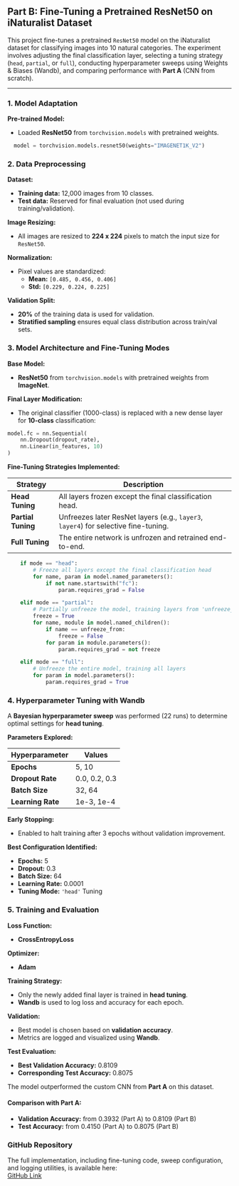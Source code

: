 ## Part B: Fine-Tuning a Pretrained ResNet50 on iNaturalist Dataset

This project fine-tunes a pretrained `ResNet50` model on the iNaturalist dataset for classifying images into 10 natural categories. The experiment involves adjusting the final classification layer, selecting a tuning strategy (`head`, `partial`, or `full`), conducting hyperparameter sweeps using Weights & Biases (Wandb), and comparing performance with **Part A** (CNN from scratch).

---
### 1. Model Adaptation

**Pre-trained Model:**

- Loaded **ResNet50** from `torchvision.models` with pretrained weights.
```python
  model = torchvision.models.resnet50(weights="IMAGENET1K_V2")  
```

### 2. Data Preprocessing

**Dataset:**

- **Training data:** 12,000 images from 10 classes.
- **Test data:** Reserved for final evaluation (not used during training/validation).

**Image Resizing:**

- All images are resized to **224 x 224** pixels to match the input size for `ResNet50`.

**Normalization:**

- Pixel values are standardized:
  - **Mean:** `[0.485, 0.456, 0.406]`
  - **Std:** `[0.229, 0.224, 0.225]`

**Validation Split:**

- **20%** of the training data is used for validation.
- **Stratified sampling** ensures equal class distribution across train/val sets.

### 3. Model Architecture and Fine-Tuning Modes

**Base Model:**

- **ResNet50** from `torchvision.models` with pretrained weights from **ImageNet**.

**Final Layer Modification:**

- The original classifier (1000-class) is replaced with a new dense layer for **10-class** classification:
```python
model.fc = nn.Sequential(
    nn.Dropout(dropout_rate),
    nn.Linear(in_features, 10)
)
```

**Fine-Tuning Strategies Implemented:**

| Strategy        | Description                                                                 |
|-----------------|-----------------------------------------------------------------------------|
| **Head Tuning** | All layers frozen except the final classification head.                     |
| **Partial Tuning** | Unfreezes later ResNet layers (e.g., `layer3`, `layer4`) for selective fine-tuning. |
| **Full Tuning** | The entire network is unfrozen and retrained end-to-end.                    |
```python
    if mode == "head":
        # Freeze all layers except the final classification head
        for name, param in model.named_parameters():
            if not name.startswith("fc"):
                param.requires_grad = False

    elif mode == "partial":
        # Partially unfreeze the model, training layers from 'unfreeze_from' onwards
        freeze = True
        for name, module in model.named_children():
            if name == unfreeze_from:
                freeze = False
            for param in module.parameters():
                param.requires_grad = not freeze

    elif mode == "full":
        # Unfreeze the entire model, training all layers
        for param in model.parameters():
            param.requires_grad = True
```

### 4. Hyperparameter Tuning with Wandb

A **Bayesian hyperparameter sweep** was performed (22 runs) to determine optimal settings for **head tuning**.

**Parameters Explored:**

| Hyperparameter   | Values               |
|------------------|----------------------|
| **Epochs**       | 5, 10                |
| **Dropout Rate** | 0.0, 0.2, 0.3        |
| **Batch Size**   | 32, 64               |
| **Learning Rate**| 1e-3, 1e-4           |

**Early Stopping:**

- Enabled to halt training after 3 epochs without validation improvement.

**Best Configuration Identified:**

- **Epochs:** 5
- **Dropout:** 0.3
- **Batch Size:** 64
- **Learning Rate:** 0.0001
- **Tuning Mode:** `'head'` Tuning

### 5. Training and Evaluation

**Loss Function:**  
- **CrossEntropyLoss**

**Optimizer:**  
- **Adam**

**Training Strategy:**
- Only the newly added final layer is trained in **head tuning**.
- **Wandb** is used to log loss and accuracy for each epoch.

**Validation:**
- Best model is chosen based on **validation accuracy**.
- Metrics are logged and visualized using **Wandb**.

**Test Evaluation:**
- **Best Validation Accuracy:** 0.8109
- **Corresponding Test Accuracy:** 0.8075

The model outperformed the custom CNN from **Part A** on this dataset.

#### Comparison with Part A:

- **Validation Accuracy:**  from 0.3932 (Part A) to 0.8109 (Part B)
- **Test Accuracy:**  from 0.4150 (Part A) to 0.8075 (Part B)

### GitHub Repository
The full implementation, including fine-tuning code, sweep configuration, and logging utilities, is available here:  
[GitHub Link](https://github.com/dassrikrishna/da6401_assignment2/tree/main/partB)



